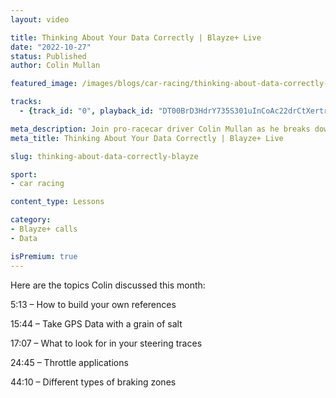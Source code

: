```yaml
---
layout: video

title: Thinking About Your Data Correctly | Blayze+ Live
date: "2022-10-27"
status: Published
author: Colin Mullan

featured_image: /images/blogs/car-racing/thinking-about-data-correctly-blayze.jpg

tracks:
  - {track_id: "0", playback_id: "DT00BrD3HdrY735S301uInCoAc22drCtXertrIprHC1EY", lesson_name: "Thinking About Your Data Correctly", lesson_desc: "Join pro-racecar driver Colin Mullan as he breaks down trends in data and how to analyze the most important factors in your data correctly."}

meta_description: Join pro-racecar driver Colin Mullan as he breaks down trends in data and how to analyze the most important factors in your data correctly.
meta_title: Thinking About Your Data Correctly | Blayze+ Live

slug: thinking-about-data-correctly-blayze

sport:
- car racing

content_type: Lessons

category:
- Blayze+ calls
- Data

isPremium: true
---
```


Here are the topics Colin discussed this month:

5:13 – How to build your own references

15:44 – Take GPS Data with a grain of salt

17:07 – What to look for in your steering traces

24:45 – Throttle applications

44:10 – Different types of braking zones

